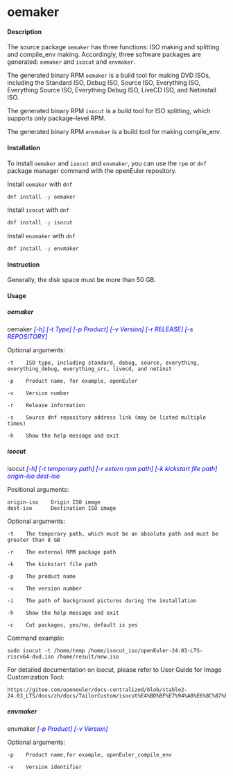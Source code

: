 # oemaker

#### Description

The source package `oemaker` has three functions: ISO making and splitting and compile_env making. Accordingly, three software packages are generated: `oemaker` and `isocut` and `envmaker`.

The generated binary RPM `oemaker` is a build tool for making DVD ISOs, including the Standard ISO, Debug ISO, Source ISO, Everything ISO, Everything Source ISO, Everything Debug ISO, LiveCD ISO, and Netinstall ISO.

The generated binary RPM `isocut` is a build tool for ISO splitting, which supports only package-level RPM.

The generated binary RPM `envmaker` is a build tool for making compile_env.

#### Installation

To install `oemaker` and `isocut` and `envmaker`, you can use the `rpm` or `dnf` package manager command with the openEuler repository.

Install `oemaker` with `dnf`
```sh
dnf install -y oemaker
```

Install `isocut` with `dnf`
```sh
dnf install -y isocut
```

Install `envmaker` with `dnf`
```sh
dnf install -y envmaker
```

#### Instruction

Generally, the disk space must be more than 50 GB.

#### Usage

##### oemaker

oemaker <font color=#0000FF >_[-h] [-t Type] [-p Product] [-v Version] [-r RELEASE] [-s REPOSITORY]_</font>

  Optional arguments:

    -t    ISO type, including standard, debug, source, everything, everything_debug, everything_src, livecd, and netinst 

    -p    Product name, for example, openEuler

    -v    Version number

    -r    Release information

    -s    Source dnf repository address link (may be listed multiple times)

    -h    Show the help message and exit

##### isocut

isocut <font color=#0000FF >_[-h] [-t temporary path] [-r extern rpm path] [-k kickstart file path] origin-iso dest-iso_</font>

  Positional arguments:

    origin-iso    Origin ISO image
    dest-iso      Destination ISO image

  Optional arguments:

    -t    The temporary path, which must be an absolute path and must be greater than 8 GB

    -r    The external RPM package path

    -k    The kickstart file path

    -p    The product name

    -v    The version number

    -i    The path of background pictures during the installation

    -h    Show the help message and exit

    -c    Cut packages, yes/no, default is yes

  Command example:

    sudo isocut -t /home/temp /home/isocut_iso/openEuler-24.03-LTS-riscv64-dvd.iso /home/result/new.iso
   

  For detailed documentation on isocut, please refer to User Guide for Image Customization Tool:
  
    https://gitee.com/openeuler/docs-centralized/blob/stable2-24.03_LTS/docs/zh/docs/TailorCustom/isocut%E4%BD%BF%E7%94%A8%E6%8C%87%E5%8D%97.md

##### envmaker

envmaker <font color=#0000FF >_[-p Product] [-v Version]_</font>

  Optional arguments:
  
    -p    Product name,for example, openEuler_compile_env

    -v    Version identifier